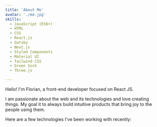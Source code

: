 ```yaml
---
title: 'About Me'
avatar: './me.jpg'
skills:
  - JavaScript (ES6+)
  - HTML
  - CSS
  - React.js
  - Gatsby
  - Next.js
  - Styled Components
  - Material UI
  - Tailwind CSS
  - Green Sock
  - Three.js

---
```


Hello! I'm Florian, a front-end developer focused on React JS. 

I am passionate about the web and its technologies and love creating things. My goal it to always build intuitive products that bring joy to the people using them.

Here are a few technologies I've been working with recently:
